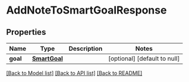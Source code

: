 # AddNoteToSmartGoalResponse
## Properties

| Name | Type | Description | Notes |
|------------ | ------------- | ------------- | -------------|
| **goal** | [**SmartGoal**](SmartGoal.md) |  | [optional] [default to null] |

[[Back to Model list]](../README.md#documentation-for-models) [[Back to API list]](../README.md#documentation-for-api-endpoints) [[Back to README]](../README.md)

